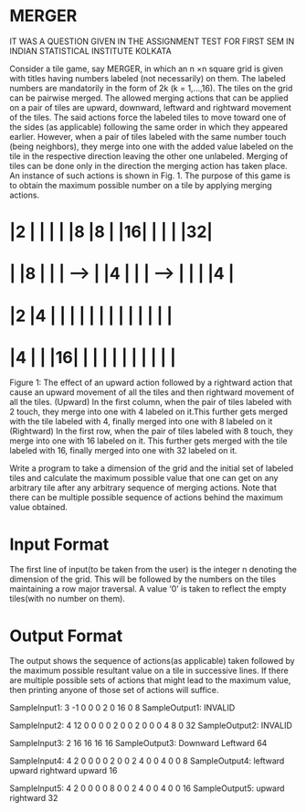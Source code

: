 # MERGER
IT WAS A QUESTION GIVEN IN THE ASSIGNMENT TEST FOR FIRST SEM IN INDIAN STATISTICAL INSTITUTE KOLKATA

Consider a tile game, say MERGER, in which an n ×n square grid is given with titles having numbers labeled (not necessarily) on them. The labeled numbers are mandatorily in the form of 2k (k = 1,...,16). The tiles on the grid can be pairwise merged. The allowed merging actions that can be applied on a pair of tiles are upward, downward, leftward and rightward movement of the tiles. The said actions force the labeled tiles to move toward one of the sides (as applicable) following the same order in which they appeared earlier. However, when a pair of tiles labeled with the same number touch (being neighbors), they merge into one with the added value labeled on the tile in the respective direction leaving the other one unlabeled. Merging of tiles can be done only in the direction the merging action has taken place. An instance of such actions is shown in Fig. 1. The purpose of this game is to obtain the maximum possible number on a tile by applying merging actions.


 # |2 |  |  |  |          |8 |8 |  |16|          |  |  |  |32|
 # |  |8 |  |  |    -->   |  |4 |  |  |    -->   |  |  |  |4 |
 # |2 |4 |  |  |          |  |  |  |  |          |  |  |  |  |
 # |4 |  |  |16|          |  |  |  |  |          |  |  |  |  |


Figure 1: The effect of an upward action followed by a rightward action that cause an upward movement of all the tiles and then rightward movement of all the tiles. (Upward) In the first column, when the pair of tiles labeled with 2 touch, they merge into one with 4 labeled on it.This further gets merged with the tile labeled with 4, finally merged into one with 8 labeled on it (Rightward) In the first row, when the pair of tiles labeled with 8 touch, they merge into one with 16 labeled on it. This further gets merged with the tile labeled with 16, finally merged into one with 32 labeled on it.


Write a program to take a dimension of the grid and the initial set of labeled tiles and calculate the maximum possible value that one can get on any arbitrary tile after any arbitrary sequence of merging actions. Note that there can be multiple possible sequence of actions behind the maximum value obtained.

# Input Format #
The first line of input(to be taken from the user) is the integer n denoting the dimension of the grid. This will be followed by the numbers on the tiles maintaining a row major traversal. A value ‘0’ is taken to reflect the empty tiles(with no number on them).

#  Output Format #
The output shows the sequence of actions(as applicable) taken followed by the maximum possible resultant value on a tile in successive lines. If there are multiple possible sets of actions that might lead to the maximum value, then printing anyone of those set of actions will suffice.


SampleInput1:
 3
-1 0  0
 0 2  0
16 0  8
SampleOutput1:
INVALID


SampleInput2:
 4
 12 0  0  0
 0  2  0  0
 2  0  0  0
 4  8  0 32
SampleOutput2:
INVALID

 
SampleInput3:
2
16 16
16 16
SampleOutput3:
Downward
Leftward
64


SampleInput4:
4
2  0  0  0
0  2  0  0
2  4  0  0
4  0  0  8 
SampleOutput4:
leftward
upward
rightward
upward
16


SampleInput5:
4
2  0  0  0
0  8  0  0 
2  4  0  0
4  0  0  16
SampleOutput5:
upward
rightward
32
